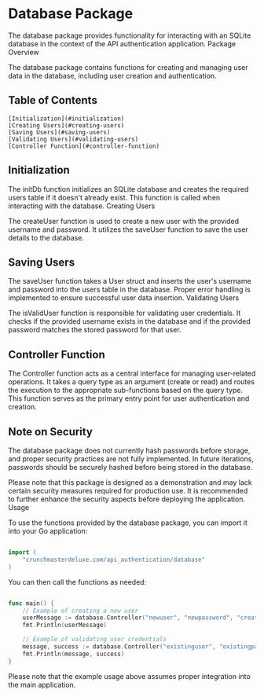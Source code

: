 # Database Package

The database package provides functionality for interacting with an SQLite database in the context of the API authentication application.
Package Overview

The database package contains functions for creating and managing user data in the database, including user creation and authentication.

## Table of Contents

    [Initialization](#initialization)
    [Creating Users](#creating-users)
    [Saving Users](#saving-users)
    [Validating Users](#validating-users)
    [Controller Function](#controller-function)

## Initialization

The initDb function initializes an SQLite database and creates the required users table if it doesn't already exist. This function is called when interacting with the database.
Creating Users

The createUser function is used to create a new user with the provided username and password. It utilizes the saveUser function to save the user details to the database.
## Saving Users

The saveUser function takes a User struct and inserts the user's username and password into the users table in the database. Proper error handling is implemented to ensure successful user data insertion.
Validating Users

The isValidUser function is responsible for validating user credentials. It checks if the provided username exists in the database and if the provided password matches the stored password for that user.
## Controller Function

The Controller function acts as a central interface for managing user-related operations. It takes a query type as an argument (create or read) and routes the execution to the appropriate sub-functions based on the query type. This function serves as the primary entry point for user authentication and creation.
## Note on Security

The database package does not currently hash passwords before storage, and proper security practices are not fully implemented. In future iterations, passwords should be securely hashed before being stored in the database.

Please note that this package is designed as a demonstration and may lack certain security measures required for production use. It is recommended to further enhance the security aspects before deploying the application.
Usage

To use the functions provided by the database package, you can import it into your Go application:

```go

import (
	"crunchmasterdeluxe.com/api_authentication/database"
)
```

You can then call the functions as needed:

```go

func main() {
	// Example of creating a new user
	userMessage := database.Controller("newuser", "newpassword", "create")
	fmt.Println(userMessage)

	// Example of validating user credentials
	message, success := database.Controller("existinguser", "existingpassword", "read")
	fmt.Println(message, success)
}
```

Please note that the example usage above assumes proper integration into the main application.
